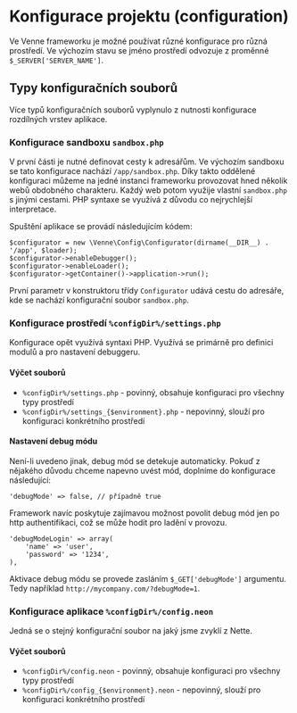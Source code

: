 # Konfigurace projektu (configuration)

Ve Venne frameworku je možné používat různé konfigurace pro různá prostředí. Ve výchozím stavu se jméno prostředí odvozuje z proměnné `$_SERVER['SERVER_NAME']`.

## Typy konfiguračních souborů

Více typů konfiguračních souborů vyplynulo z nutnosti konfigurace rozdílných vrstev aplikace.

### Konfigurace sandboxu `sandbox.php`

V první části je nutné definovat cesty k adresářům. Ve výchozím sandboxu se tato konfigurace nachází `/app/sandbox.php`. Díky takto oddělené konfiguraci můžeme na jedné instanci frameworku provozovat hned několik webů obdobného charakteru. Každý web potom využije vlastní `sandbox.php` s jinými cestami. PHP syntaxe se využívá z důvodu co nejrychlejší interpretace.

Spuštění aplikace se provádí následujícím kódem:

	$configurator = new \Venne\Config\Configurator(dirname(__DIR__) . '/app', $loader);
	$configurator->enableDebugger();
	$configurator->enableLoader();
	$configurator->getContainer()->application->run();

První parametr v konstruktoru třídy `Configurator` udává cestu do adresáře, kde se nachází konfigurační soubor `sandbox.php`.


### Konfigurace prostředí `%configDir%/settings.php`

Konfigurace opět využívá syntaxi PHP. Využívá se primárně pro definici modulů a pro nastavení debuggeru.

#### Výčet souborů

* `%configDir%/settings.php` - povinný, obsahuje konfiguraci pro všechny typy prostředí
* `%configDir%/settings_{$environment}.php` - nepovinný, slouží pro konfiguraci konkrétního prostředí

#### Nastavení debug módu

Není-li uvedeno jinak, debug mód se detekuje automaticky. Pokuď z nějakého důvodu chceme napevno uvést mód, doplníme do konfigurace následující:

	'debugMode' => false, // případně true

Framework navíc poskytuje zajímavou možnost povolit debug mód jen po http authentifikaci, což se může hodit pro ladění v provozu.

	'debugModeLogin' => array(
		'name' => 'user',
		'password' => '1234',
	),

Aktivace debug módu se provede zasláním `$_GET['debugMode']` argumentu. Tedy například `http://mycompany.com/?debugMode=1`.


### Konfigurace aplikace `%configDir%/config.neon`

Jedná se o stejný konfigurační soubor na jaký jsme zvyklí z Nette.

#### Výčet souborů

* `%configDir%/config.neon` - povinný, obsahuje konfiguraci pro všechny typy prostředí
* `%configDir%/config_{$environment}.neon` - nepovinný, slouží pro konfiguraci konkrétního prostředí


